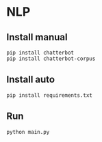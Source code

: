 # NLP

## Install manual

    pip install chatterbot
    pip install chatterbot-corpus

## Install auto

    pip install requirements.txt

## Run

    python main.py